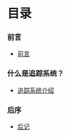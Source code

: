# 目录

### 前言

- [前言](README.md)

### 什么是追踪系统？

- [追踪系统介绍](concepts/tracing-system.md)

### 后序

- [后记]()

